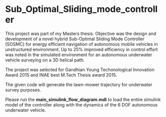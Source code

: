 # Sub_Optimal_Sliding_mode_controller
This project was part of my Masters thesis. Objective was the design and development of  a novel hybrid Sub-Optimal Sliding Mode Controller (SOSMC) for energy efficient navigation of autonomous mobile vehicles in unstructured environment. Up to 25\% improved efficiency in control effort was noted in the simulated environment for an autonomous underwater vehicle surveying on a 3D helical path.


The project was selected for Gandhian Young Techonological Innovation Award 2015 and INAE best M.Tech Thesis award 2015.

The given code will generate the lawn-mower trajectory for underwater survey purposes.

Please run the **main_simulink_flow_diagram.mdl** to load the entire simulink model of the controller along with the dynamics of the 6 DOF autonomous underwater vehicle.
